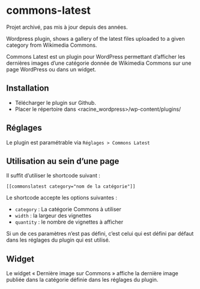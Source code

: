 commons-latest
==============

Projet archivé, pas mis à jour depuis des années.

Wordpress plugin, shows a gallery of the latest files uploaded to a given category from Wikimedia Commons.

Commons Latest est un plugin pour WordPress permettant d’afficher les dernières images d’une catégorie donnée de Wikimedia Commons sur une page WordPress ou dans un widget.


## Installation

- Télécharger le plugin sur Github.
- Placer le répertoire dans <racine_wordpress>/wp-content/plugins/

## Réglages

Le plugin est paramétrable via `Réglages > Commons Latest`

## Utilisation au sein d’une page

Il suffit d’utiliser le shortcode suivant :

```
[[commonslatest category="nom de la catégorie"]]
```

Le shortcode accepte les options suivantes :

- `category` : La catégorie Commons à utiliser
- `width` : la largeur des vignettes
- `quantity` : le nombre de vignettes à afficher

Si un de ces paramètres n’est pas défini, c’est celui qui est défini par défaut dans les réglages du plugin qui est utilisé.

## Widget

Le widget « Dernière image sur Commons » affiche la dernière image publiée dans la catégorie définie dans les réglages du plugin.

